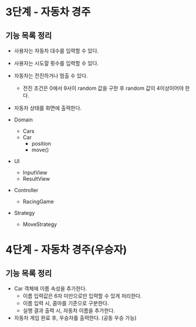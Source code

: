 # 3단계 - 자동차 경주
## 기능 목록 정리
- 사용자는 자동차 대수를 입력할 수 있다.
- 사용자는 시도햘 횟수를 입력할 수 있다.
- 자동차는 전진하거나 멈출 수 있다.
    - 전진 조건은 0에서 9사이 random 값을 구한 후 random 값이 4이상이어야 한다.
- 자동차 상태를 화면에 출력한다.

- Domain
  - Cars
  - Car
    - position
    - move()

- UI
    - InputView
    - ResultView

- Controller
    - RacingGame

- Strategy
    - MoveStrategy
# 4단계 - 자동차 경주(우승자)
## 기능 목록 정리
- Car 객체에 이름 속성을 추가한다.
  - 이름 입력값은 6자 미만으로만 입력할 수 있게 처리한다.
  - 이름 입력 시, 콤마를 기준으로 구분한다. 
  - 실행 결과 출력 시, 자동차 이름을 추가한다.
- 자동차 게임 완료 후, 우승자를 출력한다. (공동 우승 가능)